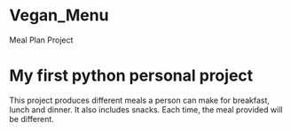 # Vegan_Menu
Meal Plan Project
# My first python personal project

This project produces different meals a person can make for breakfast, lunch and dinner. It also includes snacks.
Each time, the meal provided will be different. 
